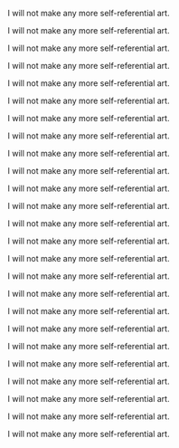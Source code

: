 


I will not make any more self-referential art.


I will not make any more self-referential art.


I will not make any more self-referential art.


I will not make any more self-referential art.


I will not make any more self-referential art.


I will not make any more self-referential art.


I will not make any more self-referential art.


I will not make any more self-referential art.


I will not make any more self-referential art.


I will not make any more self-referential art.


I will not make any more self-referential art.


I will not make any more self-referential art.


I will not make any more self-referential art.


I will not make any more self-referential art.


I will not make any more self-referential art.


I will not make any more self-referential art.


I will not make any more self-referential art.


I will not make any more self-referential art.


I will not make any more self-referential art.


I will not make any more self-referential art.


I will not make any more self-referential art.


I will not make any more self-referential art.


I will not make any more self-referential art.


I will not make any more self-referential art.


I will not make any more self-referential art.
